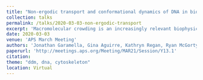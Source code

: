 ```yaml
---
title: "Non-ergodic transport and conformational dynamics of DNA in biomimetic cytoskeleton networks"
collection: talks
permalink: /talks/2020-03-03-non-ergodic-transport
excerpt: 'Macromolecular crowding is an increasingly relevant biophysical phenomenon that affects drug delivery, protein function, and intracellular transport. Of particular interest is the influence that cytoskeletal filaments have on the transport and conformational dynamics of large DNA molecules. Here, we use single-molecule conformational tracking (SMCT) to elucidate the transport properties and conformational dynamics of linear and relaxed circular (ring) DNA in in vitro composite networks of actin and microtubules with variable types of crosslinking. Specifically, we investigate the impact of crosslinking actin to actin, microtubules to microtubules, and actin to microtubules. While both linear and ring DNA undergo anomalous subdiffusion in all networks, the transport properties are heavily influenced by DNA topology. Linear DNA chains are compacted and display a single mode of subdiffusion, while ring DNA polymers are swollen and exhibit biphasic subdiffusion suggestive of transient threading by the biomimetic cytoskeleton. These results are bolstered by non-Gaussian van Hove distributions and non-ergodic behavior of both DNAs, with the transport of ring DNA molecules becoming less ergodic than their linear counterparts at longer times.'
date: 2020-03-03
venue: 'APS March Meeting'
authors: 'Jonathan Garamella, Gina Aguirre, Kathryn Regan, Ryan McGorty, Rae M. Robertson-Anderson'
paperurl: 'http://meetings.aps.org/Meeting/MAR21/Session/Y13.1'
citation: 
theme: "ddm, dna, cytoskeleton"
location: Virtual
---
```


